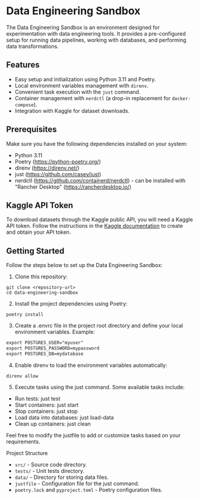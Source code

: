 # Data Engineering Sandbox

The Data Engineering Sandbox is an environment designed for experimentation with data engineering tools. It provides a pre-configured setup for running data pipelines, working with databases, and performing data transformations.

## Features

- Easy setup and initialization using Python 3.11 and Poetry.
- Local environment variables management with `direnv`.
- Convenient task execution with the `just` command.
- Container management with `nerdctl` (a drop-in replacement for `docker-compose`).
- Integration with Kaggle for dataset downloads.

## Prerequisites

Make sure you have the following dependencies installed on your system:

- Python 3.11
- Poetry (https://python-poetry.org/)
- direnv (https://direnv.net/)
- just (https://github.com/casey/just)
- nerdctl (https://github.com/containerd/nerdctl) - can be installed with "Rancher Desktop" (https://rancherdesktop.io/)

## Kaggle API Token

To download datasets through the Kaggle public API, you will need a Kaggle API token. Follow the instructions in the [Kaggle documentation](https://www.kaggle.com/docs/api#authentication) to create and obtain your API token.

## Getting Started

Follow the steps below to set up the Data Engineering Sandbox:

1. Clone this repository:

```shell
git clone <repository-url>
cd data-engineering-sandbox
```

2. Install the project dependencies using Poetry:

```shell
poetry install
```

3. Create a .envrc file in the project root directory and define your local environment variables. Example:

```txt
export POSTGRES_USER="myuser"
export POSTGRES_PASSWORD=mypassword
export POSTGRES_DB=mydatabase
```

4. Enable direnv to load the environment variables automatically:

```shell
direnv allow
```

5. Execute tasks using the just command. Some available tasks include:

- Run tests: just test
- Start containers: just start
- Stop containers: just stop
- Load data into databases: just load-data
- Clean up containers: just clean

Feel free to modify the justfile to add or customize tasks based on your requirements.

Project Structure

- `src/` - Source code directory.
- `tests/` - Unit tests directory.
- `data/` - Directory for storing data files.
- `justfile` - Configuration file for the just command.
- `poetry.lock` and `pyproject.toml` - Poetry configuration files.